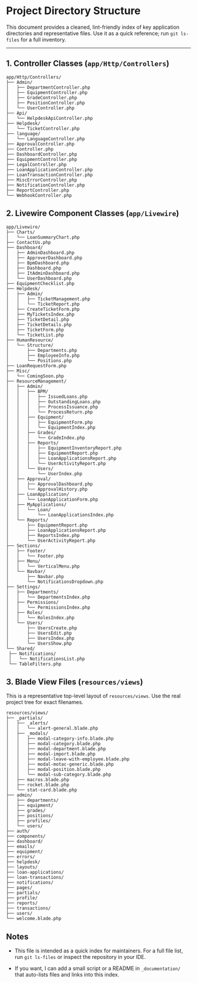 # Project Directory Structure

This document provides a cleaned, lint-friendly index of key application directories and representative files. Use it as a quick reference; run `git ls-files` for a full inventory.

---

## 1. Controller Classes (`app/Http/Controllers`)

```text
app/Http/Controllers/
├── Admin/
│   ├── DepartmentController.php
│   ├── EquipmentController.php
│   ├── GradeController.php
│   ├── PositionController.php
│   └── UserController.php
├── Api/
│   └── HelpdeskApiController.php
├── Helpdesk/
│   └── TicketController.php
├── language/
│   └── LanguageController.php
├── ApprovalController.php
├── Controller.php
├── DashboardController.php
├── EquipmentController.php
├── LegalController.php
├── LoanApplicationController.php
├── LoanTransactionController.php
├── MiscErrorController.php
├── NotificationController.php
├── ReportController.php
└── WebhookController.php
````

## 2\. Livewire Component Classes (`app/Livewire`)

```text
app/Livewire/
├── Charts/
│   └── LoanSummaryChart.php
├── ContactUs.php
├── Dashboard/
│   ├── AdminDashboard.php
│   ├── ApproverDashboard.php
│   ├── BpmDashboard.php
│   ├── Dashboard.php
│   ├── ItAdminDashboard.php
│   └── UserDashboard.php
├── EquipmentChecklist.php
├── Helpdesk/
│   ├── Admin/
│   │   ├── TicketManagement.php
│   │   └── TicketReport.php
│   ├── CreateTicketForm.php
│   ├── MyTicketsIndex.php
│   ├── TicketDetail.php
│   ├── TicketDetails.php
│   ├── TicketForm.php
│   └── TicketList.php
├── HumanResource/
│   └── Structure/
│       ├── Departments.php
│       ├── EmployeeInfo.php
│       └── Positions.php
├── LoanRequestForm.php
├── Misc/
│   └── ComingSoon.php
├── ResourceManagement/
│   ├── Admin/
│   │   ├── BPM/
│   │   │   ├── IssuedLoans.php
│   │   │   ├── OutstandingLoans.php
│   │   │   ├── ProcessIssuance.php
│   │   │   └── ProcessReturn.php
│   │   ├── Equipment/
│   │   │   ├── EquipmentForm.php
│   │   │   └── EquipmentIndex.php
│   │   ├── Grades/
│   │   │   └── GradeIndex.php
│   │   ├── Reports/
│   │   │   ├── EquipmentInventoryReport.php
│   │   │   ├── EquipmentReport.php
│   │   │   ├── LoanApplicationsReport.php
│   │   │   └── UserActivityReport.php
│   │   └── Users/
│   │       └── UserIndex.php
│   ├── Approval/
│   │   ├── ApprovalDashboard.php
│   │   └── ApprovalHistory.php
│   ├── LoanApplication/
│   │   └── LoanApplicationForm.php
│   ├── MyApplications/
│   │   └── Loan/
│   │       └── LoanApplicationsIndex.php
│   └── Reports/
│       ├── EquipmentReport.php
│       ├── LoanApplicationsReport.php
│       ├── ReportsIndex.php
│       └── UserActivityReport.php
├── Sections/
│   ├── Footer/
│   │   └── Footer.php
│   ├── Menu/
│   │   └── VerticalMenu.php
│   └── Navbar/
│       ├── Navbar.php
│       └── NotificationsDropdown.php
├── Settings/
│   ├── Departments/
│   │   └── DepartmentsIndex.php
│   ├── Permissions/
│   │   └── PermissionsIndex.php
│   ├── Roles/
│   │   └── RolesIndex.php
│   └── Users/
│       ├── UsersCreate.php
│       ├── UsersEdit.php
│       ├── UsersIndex.php
│       └── UsersShow.php
└── Shared/
 ├── Notifications/
 │   └── NotificationsList.php
 └── TableFilters.php
```

## 3\. Blade View Files (`resources/views`)

This is a representative top-level layout of `resources/views`. Use the real project tree for exact filenames.

```text
resources/views/
├── _partials/
│   ├── _alerts/
│   │   └── alert-general.blade.php
│   ├── _modals/
│   │   ├── modal-category-info.blade.php
│   │   ├── modal-category.blade.php
│   │   ├── modal-department.blade.php
│   │   ├── modal-import.blade.php
│   │   ├── modal-leave-with-employee.blade.php
│   │   ├── modal-motac-generic.blade.php
│   │   ├── modal-position.blade.php
│   │   └── modal-sub-category.blade.php
│   ├── macros.blade.php
│   ├── rocket.blade.php
│   └── stat-card.blade.php
├── admin/
│   ├── departments/
│   ├── equipment/
│   ├── grades/
│   ├── positions/
│   ├── profiles/
│   └── users/
├── auth/
├── components/
├── dashboard/
├── emails/
├── equipment/
├── errors/
├── helpdesk/
├── layouts/
├── loan-applications/
├── loan-transactions/
├── notifications/
├── pages/
├── partials/
├── profile/
├── reports/
├── transactions/
├── users/
└── welcome.blade.php
```

## Notes

- This file is intended as a quick index for maintainers. For a full file list, run `git ls-files` or inspect the repository in your IDE.

- If you want, I can add a small script or a README in `_documentation/` that auto-lists files and links into this index.
